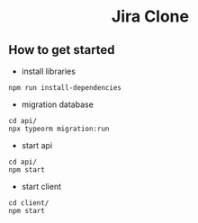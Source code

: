 <h1 align="center">Jira Clone</h1>

## How to get started

- install libraries

```shell
npm run install-dependencies
```

- migration database

```shell
cd api/
npx typeorm migration:run

```

- start api

``` shell
cd api/
npm start
```

- start client

``` shell
cd client/
npm start
```